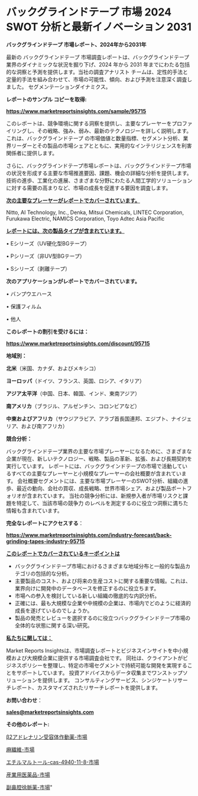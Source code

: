 # バックグラインドテープ 市場 2024 SWOT 分析と最新イノベーション 2031

<strong>バックグラインドテープ 市場レポート、2024年から2031年</strong>

最新の バックグラインドテープ 市場調査レポートは、バックグラインドテープ 業界のダイナミックな状況を掘り下げ、2024 年から 2031 年までにわたる包括的な洞察と予測を提供します。当社の調査アナリスト チームは、定性的手法と定量的手法を組み合わせて、市場の可能性、傾向、および予測を注意深く調査しました。 セグメンテーションダイナミクス。



<strong>レポートのサンプル コピーを取得:</strong> <a href=https://www.marketreportsinsights.com/sample/95715>

<strong><u>https://www.marketreportsinsights.com/sample/95715</u></strong></a>

このレポートは、競争環境に関する洞察を提供し、主要なプレーヤーをプロファイリングし、その戦略、強み、弱み、最新のテクノロジーを詳しく説明します。 これは、バックグラインドテープ の市場価値と数量指標、セグメント分析、業界リーダーとその製品の市場シェアとともに、実用的なインテリジェンスを利害関係者に提供します。

さらに、バックグラインドテープ市場レポートは、バックグラインドテープ市場の状況を形成する主要な市場推進要因、課題、機会の詳細な分析を提供します。 技術の進歩、工業化の進展、さまざまな分野にわたる人間工学的ソリューションに対する需要の高まりなど、市場の成長を促進する要因を調査します。



<strong><u>次の主要なプレーヤーがレポートでカバーされています。</u></strong>

Nitto, AI Technology, Inc., Denka, Mitsui Chemicals, LINTEC Corporation, Furukawa Electric, NAMICS Corporation, Toyo Adtec Asia Pacific



<strong><u><b>レポートには、次の製品タイプが含まれています。</b></u></strong>

• Eシリーズ（UV硬化型BGテープ）

• Pシリーズ（非UV型BGテープ）

• Sシリーズ（剥離テープ）



<strong><b>次のアプリケーションがレポートでカバーされています。</b></strong>

• バンプウエハース

• 保護フィルム

• 他人



<strong><b>このレポートの割引を受けるには：</b></strong><a href=https://www.marketreportsinsights.com/discount/95715>

<strong><u>https://www.marketreportsinsights.com/discount/95715</u></strong></a>



<strong>地域別：</strong>



<strong>北米</strong>（米国、カナダ、およびメキシコ）



<strong>ヨーロッパ</strong>（ドイツ、フランス、英国、ロシア、イタリア）



<strong>アジア太平洋</strong>（中国、日本、韓国、インド、東南アジア）



<strong>南アメリカ</strong>（ブラジル、アルゼンチン、コロンビアなど）



<strong>中東およびアフリカ</strong>（サウジアラビア、アラブ首長国連邦、エジプト、ナイジェリア、および南アフリカ）



<strong>競合分析：</strong>

バックグラインドテープ業界の主要な市場プレーヤーになるために、さまざまな企業が現在、新しいテクノロジー、戦略、製品の革新、拡張、および長期契約を実行しています。 レポートには、バックグラインドテープの市場で活動しているすべての主要なプレーヤーと小規模なプレーヤーの会社概要が含まれています。 会社概要セグメントには、主要な市場プレーヤーのSWOT分析、組織の進歩、最近の動向、会社の買収、成長戦略、世界市場シェア、および製品ポートフォリオが含まれています。 当社の競争分析には、新規参入者が市場リスクと課題を特定して、当該市場の競争力 のレベルを測定するのに役立つ洞察に満ちた情報も含まれています。



<strong>完全なレポートにアクセスする</strong>：

<a href=https://www.marketreportsinsights.com/industry-forecast/back-grinding-tapes-industry-95715>

<strong><u>https://www.marketreportsinsights.com/industry-forecast/back-grinding-tapes-industry-95715</u></strong></a>



<strong><u><b>このレポートでカバーされているキーポイントは</b></u></strong>
<ul>
  <li>バックグラインドテープ市場におけるさまざまな地域分布と一般的な製品カテゴリの包括的な分析。</li>
  <li>主要製品のコスト、および将来の生産コストに関する重要な情報。これは、業界向けに開発中のデータベースを修正するのに役立ちます。</li>
  <li>市場への参入を検討している新しい組織の徹底的な内訳分析。</li>
  <li>正確には、最も大規模な企業や中規模の企業は、市場内でどのように経済的成長を遂げているのでしょうか。</li>
  <li>製品の発売とレビューを選択するのに役立つバックグラインドテープ市場の全体的な状態に関する深い研究。</li>
</ul>


<strong><u><b>私たちに関しては：</b></u></strong>

Market Reports Insightsは、市場調査レポートとビジネスインサイトを中小規模および大規模企業に提供する市場調査会社です。 同社は、クライアントがビジネスポリシーを整理し、特定の市場セグメントで持続可能な開発を実現することをサポートしています。 投資アドバイスからデータ収集までワンストップソリューションを提供します。 コンサルティングサービス、シンジケートリサーチレポート、カスタマイズされたリサーチレポートを提供します。



<strong><b>お問い合わせ</b></strong>：

<a href=mailto:sales@marketreportsinsights.com>

<strong><u>sales@marketreportsinsights.com</u></strong></a>



<strong>その他のレポート:</strong>

<a href=https://www.linkedin.com/pulse/β2アドレナリン受容体作動薬-市場-2023-総利益と主要ベンダー-2030-m5idf/>β2アドレナリン受容体作動薬-市場</a>

<a href=https://www.linkedin.com/pulse/麻繊維-市場-2023-競争分析と事業成長-2030-trendsetters-testimonials-360-anal-awg8c/>麻繊維-市場</a>

<a href=https://www.linkedin.com/pulse/エチルマルトール-cas-4940-11-8-市場-2023-swot-分析と最新イノベーション-2030-pr-news-hub-vxoxf/>エチルマルトール-cas-4940-11-8-市場</a>

<a href=https://www.linkedin.com/pulse/産業用医薬品-市場-2023-総利益と主要ベンダー-2030-pr-news-hub-qxtcf/>産業用医薬品-市場</a>

<a href=https://www.linkedin.com/pulse/副鼻腔徐脈薬-市場-2023-総利益と主要ベンダー-2030-data-dive-discoveries-24-analysis-lji2f/>副鼻腔徐脈薬-市場</a>"
